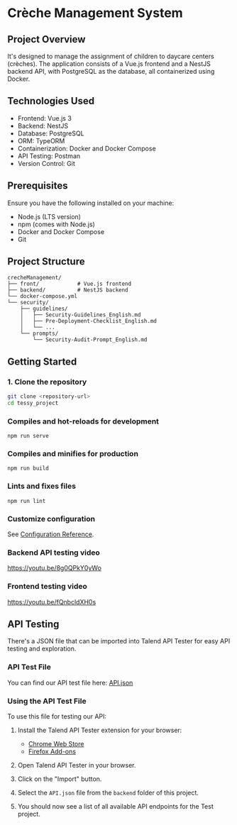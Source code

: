 #  Crèche Management System

## Project Overview

 It's designed to manage the assignment of children to daycare centers (crèches). The application consists of a Vue.js frontend and a NestJS backend API, with PostgreSQL as the database, all containerized using Docker.

## Technologies Used

- Frontend: Vue.js 3
- Backend: NestJS
- Database: PostgreSQL
- ORM: TypeORM
- Containerization: Docker and Docker Compose
- API Testing: Postman
- Version Control: Git

## Prerequisites

Ensure you have the following installed on your machine:

- Node.js (LTS version)
- npm (comes with Node.js)
- Docker and Docker Compose
- Git

## Project Structure

```
crecheManagement/
├── front/            # Vue.js frontend
├── backend/          # NestJS backend
└── docker-compose.yml
└── security/
    ├── guidelines/
    │   ├── Security-Guidelines_English.md
    │   ├── Pre-Deployment-Checklist_English.md
    │   └── ...
    └── prompts/
        └── Security-Audit-Prompt_English.md
```

## Getting Started

### 1. Clone the repository

```bash
git clone <repository-url>
cd tessy_project
```

### Compiles and hot-reloads for development
```
npm run serve
```

### Compiles and minifies for production
```
npm run build
```

### Lints and fixes files
```
npm run lint
```

### Customize configuration
See [Configuration Reference](https://cli.vuejs.org/config/).

### Backend API testing video
https://youtu.be/8g0QPkY0yWo

### Frontend testing video
https://youtu.be/fQnbcldXH0s

## API Testing

There's a JSON file that can be imported into Talend API Tester for easy API testing and exploration.

### API Test File

You can find our API test file here: [API.json](./backend/API.json)

### Using the API Test File

To use this file for testing our API:

1. Install the Talend API Tester extension for your browser:
   - [Chrome Web Store](https://chrome.google.com/webstore/detail/talend-api-tester-free-ed/aejoelaoggembcahagimdiliamlcdmfm)
   - [Firefox Add-ons](https://addons.mozilla.org/en-US/firefox/addon/talend-api-tester/)

2. Open Talend API Tester in your browser.

3. Click on the "Import" button.

4. Select the `API.json` file from the `backend` folder of this project.

5. You should now see a list of all available API endpoints for the Test project.
